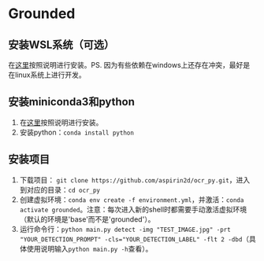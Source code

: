 # Grounded

## 安装WSL系统（可选）
在[这里](https://learn.microsoft.com/en-us/windows/wsl/install)按照说明进行安装。PS. 因为有些依赖在windows上还存在冲突，最好是在linux系统上进行开发。

## 安装miniconda3和python
1. 在[这里](https://docs.anaconda.com/miniconda/miniconda-install/)按照说明进行安装。
1. 安装python：`conda install python`

## 安装项目
1. 下载项目： `git clone https://github.com/aspirin2d/ocr_py.git`，进入到对应的目录：`cd ocr_py`
1. 创建虚拟环境：`conda env create -f environment.yml`，并激活：`conda activate grounded`。注意：每次进入新的shell时都需要手动激活虚拟环境（默认的环境是'base'而不是'grounded'）。
1. 运行命令行：`python main.py detect -img "TEST_IMAGE.jpg" -prt "YOUR_DETECTION_PROMPT" -cls="YOUR_DETECTION_LABEL" -flt 2 -dbd`（具体使用说明输入`python main.py -h`查看）。